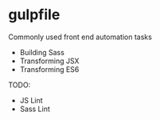 # gulpfile

Commonly used front end automation tasks
* Building Sass
* Transforming JSX
* Transforming ES6

TODO:
* JS Lint
* Sass Lint
